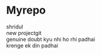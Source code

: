 # Myrepo


shridul
<br>
new projectgit
<br>
genuine doubt kyu nhi ho rhi padhai
<br>
krenge ek din padhai 
